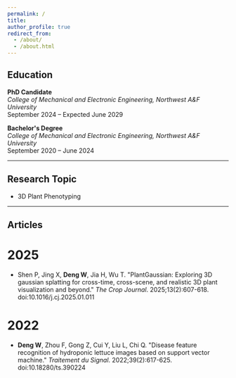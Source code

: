 ```yaml
---
permalink: /
title: 
author_profile: true
redirect_from: 
  - /about/
  - /about.html
---
```


## Education

**PhD Candidate**  
*College of Mechanical and Electronic Engineering, Northwest A&F University*  
September 2024 – Expected June 2029


**Bachelor's Degree**  
*College of Mechanical and Electronic Engineering, Northwest A&F University*  
September 2020 – June 2024

---

## Research Topic

- 3D Plant Phenotyping

---




## Articles


# 2025
- Shen P, Jing X, **Deng W**, Jia H, Wu T. "PlantGaussian: Exploring 3D gaussian splatting for cross-time, cross-scene, and realistic 3D plant visualization and beyond." *The Crop Journal*. 2025;13(2):607-618. doi:10.1016/j.cj.2025.01.011
# 2022
- **Deng W**, Zhou F, Gong Z, Cui Y, Liu L, Chi Q. "Disease feature recognition of hydroponic lettuce images based on support vector machine." *Traitement du Signal*. 2022;39(2):617-625. doi:10.18280/ts.390224


